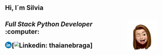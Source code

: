 <h2> Hi, I´m Silvia<h2>
<img src="icons/silvi.webp" align='right' width="100px"/>
<p><em>Full Stack Python Developer</em>  :computer:</p>

<a href="https://www.linkedin.com/in/silvia-sanjose" target="blank"><img align="left" src="icons/Linkedin.png" alt="SilviaSanjose Linkedin" width="22px" /></a>
[![Linkedin: thaianebraga](https://img.shields.io/badge/-silvia-sanjose-blue?style=flat-square&logo=Linkedin&logoColor=white&link=https://www.linkedin.com/in/silvia-sanjose/)]
<!--

Here are some ideas to get you started:

- 🔭 I’m currently working on ...
- 🌱 I’m currently learning ...
- 👯 I’m looking to collaborate on ...
- 🤔 I’m looking for help with ...
- 💬 Ask me about ...
- 📫 How to reach me: ...
- 😄 Pronouns: ...
- ⚡ Fun fact: ...

[![Twitter: ThaiiBraga](https://img.shields.io/twitter/follow/ThaiiBraga?style=social)](https://twitter.com/ThaiiBraga)
```javascript
const thai = {
  pronouns: "she" | "her",
  code: [Javascript, Typescript, HTML, CSS, Ruby, Python, Java],
  tools: [React, Redux, Node, Storybook, Styled-Components, Jest, Docker],

 challenge: "I am doing the #100DaysOfCode challenge focused on react and typescript"
}
```
-->


